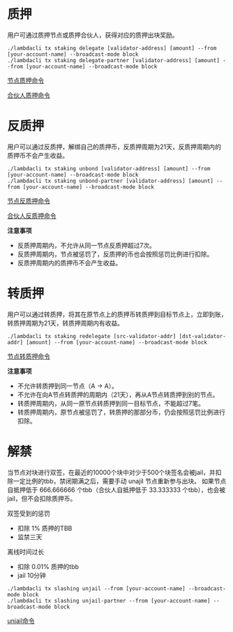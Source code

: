 # 质押
用户可通过质押节点或质押合伙人，获得对应的质押出块奖励。

```
./lambdacli tx staking delegate [validator-address] [amount] --from [your-account-name] --broadcast-mode block
./lambdacli tx staking delegate-partner [validator-address] [amount] --from [your-account-name] --broadcast-mode block
```
[节点质押命令](lambdacli/tx/staking/delegate.md)

[合伙人质押命令](lambdacli/tx/staking/delegate-partner.md)

# 反质押
用户可以通过反质押，解绑自己的质押币，反质押周期为21天，反质押周期内的质押币不会产生收益。

```
./lambdacli tx staking unbond [validator-address] [amount] --from [your-account-name] --broadcast-mode block
./lambdacli tx staking unbond-partner [validator-address] [amount] --from [your-account-name] --broadcast-mode block
```
[节点反质押命令](lambdacli/tx/staking/unbond.md)

[合伙人反质押命令](lambdacli/tx/staking/unbond-partner.md)

**注意事项**  
- 反质押周期内，不允许从同一节点反质押超过7次。  
- 反质押周期内，节点被惩罚了，反质押的币也会按照惩罚比例进行扣除。  
- 反质押周期内的质押币不会产生收益。  

# 转质押
用户可以通过转质押，将其在原节点上的质押币转质押到目标节点上，立即到账，转质押周期为21天，转质押周期内有收益。

```
./lambdacli tx staking redelegate [src-validator-addr] [dst-validator-addr] [amount] --from [your-account-name] --broadcast-mode block
```
[节点转质押命令](lambdacli/tx/staking/redelegate.md)

**注意事项**  
- 不允许转质押到同一节点（A -> A）。  
- 不允许在向A节点转质押的周期内（21天），再从A节点转质押到别的节点。  
- 转质押周期内，从同一原节点转质押到同一目标节点，不能超过7笔。  
- 转质押周期内，原节点被惩罚了，转质押的那部分币，仍会按照惩罚比例进行扣除。  

# 解禁
当节点对块进行双签，在最近的10000个块中对少于500个块签名会被jail，并扣除一定比例的tbb，禁闭期满之后，需要手动 unajil 节点重新参与出块。
如果节点自抵押低于 666.666666 个tbb（合伙人自抵押低于 33.333333 个tbb），也会被 jail，但不会扣除质押币。

双签受到的惩罚  
- 扣除 1% 质押的TBB  
- 监禁三天  

离线时间过长  
- 扣除 0.01% 质押的tbb  
- jail 10分钟  

```
./lambdacli tx slashing unjail --from [your-account-name] --broadcast-mode block
./lambdacli tx slashing unjail-partner --from [your-account-name] --broadcast-mode block
```

[unjail命令](lambdacli/tx/slashing/unjail.md)

